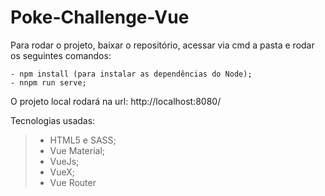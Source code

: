 # Poke-Challenge-Vue

Para rodar o projeto, baixar o repositório,
acessar via cmd a pasta e rodar os seguintes comandos:

```
- npm install (para instalar as dependências do Node);
- nnpm run serve;

```
O projeto local rodará na url: http://localhost:8080/

Tecnologias usadas:

>- HTML5 e SASS;
>- Vue Material;
>- VueJs;
>- VueX;
>- Vue Router
